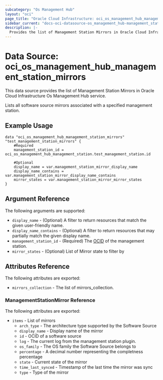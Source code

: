 ```yaml
---
subcategory: "Os Management Hub"
layout: "oci"
page_title: "Oracle Cloud Infrastructure: oci_os_management_hub_management_station_mirrors"
sidebar_current: "docs-oci-datasource-os_management_hub-management_station_mirrors"
description: |-
  Provides the list of Management Station Mirrors in Oracle Cloud Infrastructure Os Management Hub service
---
```


# Data Source: oci_os_management_hub_management_station_mirrors
This data source provides the list of Management Station Mirrors in Oracle Cloud Infrastructure Os Management Hub service.

Lists all software source mirrors associated with a specified management station.


## Example Usage

```hcl
data "oci_os_management_hub_management_station_mirrors" "test_management_station_mirrors" {
	#Required
	management_station_id = oci_os_management_hub_management_station.test_management_station.id

	#Optional
	display_name = var.management_station_mirror_display_name
	display_name_contains = var.management_station_mirror_display_name_contains
	mirror_states = var.management_station_mirror_mirror_states
}
```

## Argument Reference

The following arguments are supported:

* `display_name` - (Optional) A filter to return resources that match the given user-friendly name.
* `display_name_contains` - (Optional) A filter to return resources that may partially match the given display name.
* `management_station_id` - (Required) The [OCID](https://docs.cloud.oracle.com/iaas/Content/General/Concepts/identifiers.htm) of the management station.
* `mirror_states` - (Optional) List of Mirror state to filter by


## Attributes Reference

The following attributes are exported:

* `mirrors_collection` - The list of mirrors_collection.

### ManagementStationMirror Reference

The following attributes are exported:

* `items` - List of mirrors
	* `arch_type` - The architecture type supported by the Software Source
	* `display_name` - Display name of the mirror
	* `id` - OCID of a software source
	* `log` - The current log from the management station plugin.
	* `os_family` - The OS family the Software Source belongs to
	* `percentage` - A decimal number representing the completness percentage
	* `state` - Current state of the mirror
	* `time_last_synced` - Timestamp of the last time the mirror was sync
	* `type` - Type of the mirror

